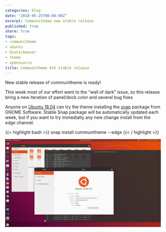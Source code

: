 ```yaml
---
categories: blog
date: "2018-05-25T00:00:00Z"
excerpt: Communitheme new stable release
published: true
share: true
tags:
- communitheme
- ubuntu
- bionicbeaver
- theme
- opensource
title: Communitheme 6th stable release
---
```


New stable release of communitheme is ready!

This week most of our effort went to the “wall of dark” issue, so this release bring a new iteration of panel/dock color and several bug fixes

Anyone on [Ubuntu 18.04](https://www.ubuntu.com/download/desktop) can try the theme installing the [snap](https://snapcraft.io/communitheme) package from GNOME Software.
Stable Snap package will be automatically updated each week, but if you want to try immediatly any new change install from the *edge* channel.

{{< highlight bash >}}
snap install communitheme --edge
{{< / highlight >}}

![communitheme-3rd-release-pic](/images/communitheme-3rd-release-pic.jpeg)
